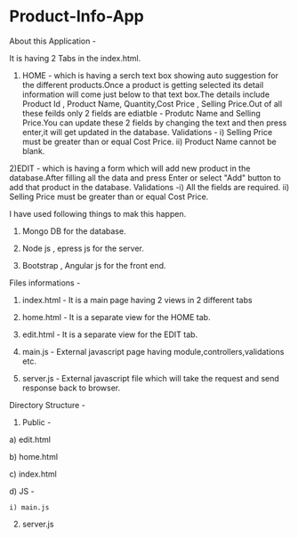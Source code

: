 # Product-Info-App

About this Application -

It is having 2 Tabs in the index.html.

1) HOME - which is having a serch text box showing auto suggestion for the different products.Once a product is getting selected its detail information will come just below to that text box.The details include Product Id , Product Name, Quantity,Cost Price , Selling Price.Out of all these feilds only 2 fields are ediatble - Produtc Name and Selling Price.You can update these 2 fields by changing the text and then press enter,it will get updated in the database. Validations - i) Selling Price must be greater than or equal Cost Price. ii) Product Name cannot be blank.

2)EDIT - which is having a form which will add new product in the database.After filling all the data and press Enter or select "Add" button to add that product in the database. Validations -i) All the fields are required. ii) Selling Price must be greater than or equal Cost Price.

I have used following things to mak this happen.

1) Mongo DB for the database.

2) Node js , epress js for the server.

3) Bootstrap , Angular js for the front end.

Files informations -

1) index.html - It is a main page having 2 views in 2 different tabs

2) home.html - It is a separate view for the HOME tab.

3) edit.html - It is a separate view for the EDIT tab.

4) main.js - External javascript page having module,controllers,validations etc.

5) server.js - External javascript file which will take the request and send response back to browser.

Directory Structure -

1) Public -

a) edit.html

b) home.html

c) index.html

d) JS -

    i) main.js

2) server.js 
